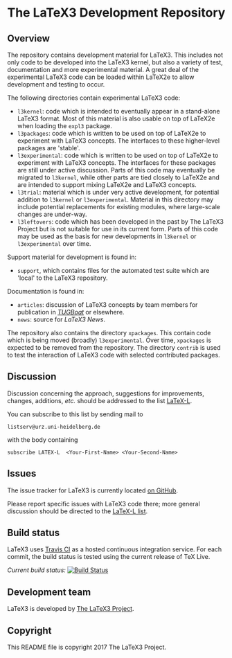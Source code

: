 # The LaTeX3 Development Repository

## Overview

The repository contains development material for LaTeX3. This includes
not only code to be developed into the LaTeX3 kernel, but also a variety
of test, documentation and more experimental material. A great deal of
the experimental LaTeX3 code can be loaded within LaTeX2e to allow
development and testing to occur.

The following directories contain experimental LaTeX3 code:

* `l3kernel`: code which is intended to eventually appear in a
  stand-alone LaTeX3 format. Most of this material is also
  usable on top of LaTeX2e when loading the `expl3` package.
* `l3packages`: code which is written to be used on top of
  LaTeX2e to experiment with LaTeX3 concepts. The interfaces to these
  higher-level packages are 'stable'.
* `l3experimental`: code which is written to be used on top of
  LaTeX2e to experiment with LaTeX3 concepts. The interfaces
  for these packages are still under active discussion. Parts of this code may
  eventually be migrated to `l3kernel`, while other parts are tied closely
  to LaTeX2e and are intended to support mixing LaTeX2e and LaTeX3 concepts.
* `l3trial`: material which is under very active development, for potential
  addition to `l3kernel` or `l3experimental`. Material in this directory
  may include potential replacements for existing modules, where large-scale
  changes are under-way.
* `l3leftovers`: code which has been developed in the past by The
  LaTeX3 Project but is not suitable for use in its current form.
  Parts of this code may be used as the basis for new developments
  in `l3kernel` or `l3experimental` over time.

Support material for development is found in:

* `support`, which contains files for the automated test suite which are
  'local' to the LaTeX3 repository.

Documentation is found in:

* `articles`: discussion of LaTeX3 concepts by team members for
  publication in [_TUGBoat_](http://www.tug.org/tugboat) or elsewhere.
* `news`: source for _LaTeX3 News_.

The repository also contains the directory `xpackages`. This
contain code which is being moved (broadly) `l3experimental`.
Over time, `xpackages` is expected to be removed from the repository.
The directory `contrib` is used to test the interaction of LaTeX3
code with selected contributed packages.

## Discussion

Discussion concerning the approach, suggestions for improvements,
changes, additions, _etc._ should be addressed to the list
[LaTeX-L](http://news.gmane.org/group/gmane.comp.tex.latex.latex3).

You can subscribe to this list by sending mail to

    listserv@urz.uni-heidelberg.de

with the body containing

    subscribe LATEX-L  <Your-First-Name> <Your-Second-Name>

## Issues

The issue tracker for LaTeX3 is currently located
[on GitHub](https://github.com/latex3/latex3/issues).

Please report specific issues with LaTeX3 code there; more general
discussion should be directed to the [LaTeX-L list](#Discussion).

## Build status

LaTeX3 uses [Travis CI](https://travis-ci.org/) as a hosted continuous
integration service. For each commit, the build status is tested using
the current release of TeX Live.

_Current build status:_
[![Build Status](https://travis-ci.org/latex3/latex3.svg?branch=master)](https://travis-ci.org/latex3/latex3)

## Development team

LaTeX3 is developed by [The LaTeX3 Project](https://latex-project.org).

## Copyright

This README file is copyright 2017 The LaTeX3 Project.
